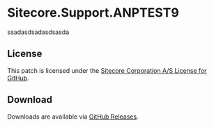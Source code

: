 # Sitecore.Support.ANPTEST9
ssadasdsadasdsasda

## License  
This patch is licensed under the [Sitecore Corporation A/S License for GitHub](https://github.com/sitecoresupport/Sitecore.Support.ANPTEST9/blob/master/LICENSE).  

## Download  
Downloads are available via [GitHub Releases](https://github.com/sitecoresupport/Sitecore.Support.ANPTEST9/releases).  
